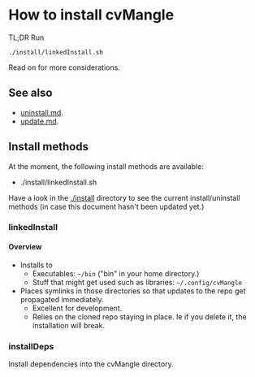 # How to install cvMangle

TL;DR Run

```
./install/linkedInstall.sh
```

Read on for more considerations.

## See also

* [uninstall.md](uninstall.md).
* [update.md](update.md).

## Install methods

At the moment, the following install methods are available:

* ./install/linkedInstall.sh

Have a look in the [./install](https://github.com/ksandom/cvMangle/tree/main/install) directory to see the current install/uninstall methods (in case this document hasn't been updated yet.)

### linkedInstall

#### Overview

* Installs to
    * Executables: `~/bin` ("bin" in your home directory.)
    * Stuff that might get used such as libraries: `~/.config/cvMangle`
* Places symlinks in those directories so that updates to the repo get propagated immediately.
    * Excellent for development.
    * Relies on the cloned repo staying in place. Ie if you delete it, the installation will break.

### installDeps

Install dependencies into the cvMangle directory.
